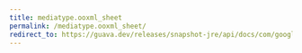 ```yaml
---
title: mediatype.ooxml_sheet
permalink: /mediatype.ooxml_sheet/
redirect_to: https://guava.dev/releases/snapshot-jre/api/docs/com/google/common/net/MediaType.html#OOXML_SHEET
---
```

